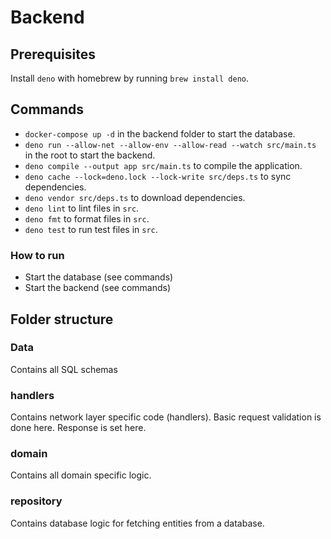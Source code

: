 # Backend

## Prerequisites
Install `deno` with homebrew by running `brew install deno`.

## Commands
- `docker-compose up -d` in the backend folder to start the database.
- `deno run --allow-net --allow-env --allow-read --watch src/main.ts` in the root to start the backend.
- `deno compile --output app src/main.ts` to compile the application.
- `deno cache --lock=deno.lock --lock-write src/deps.ts` to sync dependencies.
- `deno vendor src/deps.ts` to download dependencies.
- `deno lint` to lint files in `src`.
- `deno fmt` to format files in `src`.
- `deno test` to run test files in `src`.

### How to run
- Start the database (see commands)
- Start the backend (see commands)

## Folder structure

### Data
Contains all SQL schemas

### handlers
Contains network layer specific code (handlers). Basic request validation is done here. Response is set here.

### domain
Contains all domain specific logic.

### repository
Contains database logic for fetching entities from a database.
